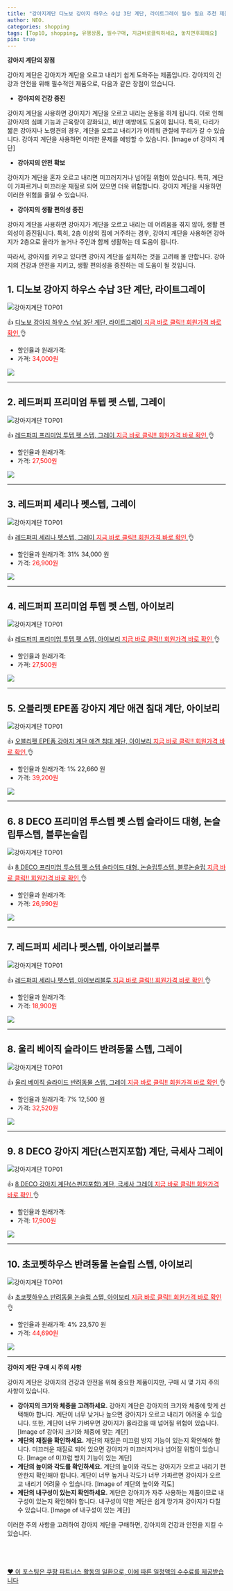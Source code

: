 ```yaml
---
title: "강아지계단 디노보 강아지 하우스 수납 3단 계단, 라이트그레이 필수 필요 추천 제품 비교 최저 가격 비교 장점 구매가이드"
author: NEO.
categories: shopping
tags: [Top10, shopping, 유행상품, 필수구매, 지금바로클릭하세요, 놓치면후회해요]
pin: true
---
```

**강아지 계단의 장점**

강아지 계단은 강아지가 계단을 오르고 내리기 쉽게 도와주는 제품입니다. 강아지의 건강과 안전을 위해 필수적인 제품으로, 다음과 같은 장점이 있습니다.

* **강아지의 건강 증진**

강아지 계단을 사용하면 강아지가 계단을 오르고 내리는 운동을 하게 됩니다. 이로 인해 강아지의 심폐 기능과 근육량이 강화되고, 비만 예방에도 도움이 됩니다. 특히, 다리가 짧은 강아지나 노령견의 경우, 계단을 오르고 내리기가 어려워 관절에 무리가 갈 수 있습니다. 강아지 계단을 사용하면 이러한 문제를 예방할 수 있습니다.
[Image of 강아지 계단]

* **강아지의 안전 확보**

강아지가 계단을 혼자 오르고 내리면 미끄러지거나 넘어질 위험이 있습니다. 특히, 계단이 가파르거나 미끄러운 재질로 되어 있으면 더욱 위험합니다. 강아지 계단을 사용하면 이러한 위험을 줄일 수 있습니다.

* **강아지의 생활 편의성 증진**

강아지 계단을 사용하면 강아지가 계단을 오르고 내리는 데 어려움을 겪지 않아, 생활 편의성이 증진됩니다. 특히, 2층 이상의 집에 거주하는 경우, 강아지 계단을 사용하면 강아지가 2층으로 올라가 놀거나 주인과 함께 생활하는 데 도움이 됩니다.

따라서, 강아지를 키우고 있다면 강아지 계단을 설치하는 것을 고려해 볼 만합니다. 강아지의 건강과 안전을 지키고, 생활 편의성을 증진하는 데 도움이 될 것입니다.

   

## 1. 디노보 강아지 하우스 수납 3단 계단, 라이트그레이

![강아지계단 TOP01](https://thumbnail9.coupangcdn.com/thumbnails/remote/490x490ex/image/retail/images/5120076015698308-588b5421-8b94-43c4-bb4f-d012d8582052.jpg)


👍 [디노보 강아지 하우스 수납 3단 계단, 라이트그레이 <font color=red> 지금 바로 클릭!! 회원가격 바로 확인 </font> ](https://link.coupang.com/re/AFFSDP?lptag=AF3617701&subid=GithubCoopas&pageKey=7385649065&traceid=V0-153&itemId=19083818166&vendorItemId=86206087889) 👌 


- 할인율과 원래가격: 
- 가격: <span style='color:red'>34,000원</span>

[![](/discount_price.png)](https://link.coupang.com/re/AFFSDP?lptag=AF3617701&subid=GithubCoopas&pageKey=7385649065&traceid=V0-153&itemId=19083818166&vendorItemId=86206087889)

---


   

## 2. 레드퍼피 프리미엄 투텝 펫 스텝, 그레이

![강아지계단 TOP01](https://thumbnail10.coupangcdn.com/thumbnails/remote/490x490ex/image/retail/images/8384874374185749-c39a4e35-7a66-4f0d-8c3c-e52561611548.jpg)


👍 [레드퍼피 프리미엄 투텝 펫 스텝, 그레이 <font color=red> 지금 바로 클릭!! 회원가격 바로 확인 </font> ](https://link.coupang.com/re/AFFSDP?lptag=AF3617701&subid=GithubCoopas&pageKey=85885495&traceid=V0-153&itemId=271237587&vendorItemId=3656552594) 👌 


- 할인율과 원래가격: 
- 가격: <span style='color:red'>27,500원</span>

[![](/discount_price.png)](https://link.coupang.com/re/AFFSDP?lptag=AF3617701&subid=GithubCoopas&pageKey=85885495&traceid=V0-153&itemId=271237587&vendorItemId=3656552594)

---


   

## 3. 레드퍼피 세리나 펫스텝, 그레이

![강아지계단 TOP01](https://thumbnail9.coupangcdn.com/thumbnails/remote/490x490ex/image/retail/images/211717021066769-2e63a1b8-c0f1-4978-9504-a01c77be4686.jpg)


👍 [레드퍼피 세리나 펫스텝, 그레이 <font color=red> 지금 바로 클릭!! 회원가격 바로 확인 </font> ](https://link.coupang.com/re/AFFSDP?lptag=AF3617701&subid=GithubCoopas&pageKey=48683613&traceid=V0-153&itemId=172268852&vendorItemId=3412866349) 👌 


- 할인율과 원래가격: 31%  34,000   원
- 가격: <span style='color:red'>26,900원</span>

[![](/discount_price.png)](https://link.coupang.com/re/AFFSDP?lptag=AF3617701&subid=GithubCoopas&pageKey=48683613&traceid=V0-153&itemId=172268852&vendorItemId=3412866349)

---


   

## 4. 레드퍼피 프리미엄 투텝 펫 스텝, 아이보리

![강아지계단 TOP01](https://thumbnail8.coupangcdn.com/thumbnails/remote/490x490ex/image/retail/images/8384619314656428-08eaa567-88ae-4508-b155-87ec901cb789.jpg)


👍 [레드퍼피 프리미엄 투텝 펫 스텝, 아이보리 <font color=red> 지금 바로 클릭!! 회원가격 바로 확인 </font> ](https://link.coupang.com/re/AFFSDP?lptag=AF3617701&subid=GithubCoopas&pageKey=85885495&traceid=V0-153&itemId=271237590&vendorItemId=3656552619) 👌 


- 할인율과 원래가격: 
- 가격: <span style='color:red'>27,500원</span>

[![](/discount_price.png)](https://link.coupang.com/re/AFFSDP?lptag=AF3617701&subid=GithubCoopas&pageKey=85885495&traceid=V0-153&itemId=271237590&vendorItemId=3656552619)

---


   

## 5. 오블리펫 EPE폼 강아지 계단 애견 침대 계단, 아이보리

![강아지계단 TOP01](https://thumbnail10.coupangcdn.com/thumbnails/remote/490x490ex/image/vendor_inventory/7475/1d10918f7e49e2f6487b703dd460d496c1d3eb4aa6559182bc6a92099a99.png)


👍 [오블리펫 EPE폼 강아지 계단 애견 침대 계단, 아이보리 <font color=red> 지금 바로 클릭!! 회원가격 바로 확인 </font> ](https://link.coupang.com/re/AFFSDP?lptag=AF3617701&subid=GithubCoopas&pageKey=7500892281&traceid=V0-153&itemId=19634809159&vendorItemId=86827483471) 👌 


- 할인율과 원래가격: 1%  22,660   원
- 가격: <span style='color:red'>39,200원</span>

[![](/discount_price.png)](https://link.coupang.com/re/AFFSDP?lptag=AF3617701&subid=GithubCoopas&pageKey=7500892281&traceid=V0-153&itemId=19634809159&vendorItemId=86827483471)

---


   

## 6. 8 DECO 프리미엄 투스텝 펫 스텝 슬라이드 대형, 논슬립투스텝, 블루논슬립

![강아지계단 TOP01](https://thumbnail8.coupangcdn.com/thumbnails/remote/490x490ex/image/vendor_inventory/66ee/e11d0a856eebda0081da77503acfd6db791c3666e8ee44f679821ebd0907.png)


👍 [8 DECO 프리미엄 투스텝 펫 스텝 슬라이드 대형, 논슬립투스텝, 블루논슬립 <font color=red> 지금 바로 클릭!! 회원가격 바로 확인 </font> ](https://link.coupang.com/re/AFFSDP?lptag=AF3617701&subid=GithubCoopas&pageKey=6566130377&traceid=V0-153&itemId=14720796583&vendorItemId=81961483854) 👌 


- 할인율과 원래가격: 
- 가격: <span style='color:red'>26,990원</span>

[![](/discount_price.png)](https://link.coupang.com/re/AFFSDP?lptag=AF3617701&subid=GithubCoopas&pageKey=6566130377&traceid=V0-153&itemId=14720796583&vendorItemId=81961483854)

---


   

## 7. 레드퍼피 세리나 펫스텝, 아이보리블루

![강아지계단 TOP01](https://thumbnail6.coupangcdn.com/thumbnails/remote/490x490ex/image/product/image/vendoritem/2019/03/26/3412866355/a49b2e8f-06b2-4820-b333-4a2f1dbff994.jpg)


👍 [레드퍼피 세리나 펫스텝, 아이보리블루 <font color=red> 지금 바로 클릭!! 회원가격 바로 확인 </font> ](https://link.coupang.com/re/AFFSDP?lptag=AF3617701&subid=GithubCoopas&pageKey=48683613&traceid=V0-153&itemId=172268861&vendorItemId=3412866355) 👌 


- 할인율과 원래가격: 
- 가격: <span style='color:red'>18,900원</span>

[![](/discount_price.png)](https://link.coupang.com/re/AFFSDP?lptag=AF3617701&subid=GithubCoopas&pageKey=48683613&traceid=V0-153&itemId=172268861&vendorItemId=3412866355)

---


   

## 8. 울리 베이직 슬라이드 반려동물 스텝, 그레이

![강아지계단 TOP01](https://thumbnail8.coupangcdn.com/thumbnails/remote/490x490ex/image/retail/images/2021/05/18/15/0/1caca530-2acb-4458-a41b-9241941e477c.jpg)


👍 [울리 베이직 슬라이드 반려동물 스텝, 그레이 <font color=red> 지금 바로 클릭!! 회원가격 바로 확인 </font> ](https://link.coupang.com/re/AFFSDP?lptag=AF3617701&subid=GithubCoopas&pageKey=5531549686&traceid=V0-153&itemId=8681618783&vendorItemId=75968747989) 👌 


- 할인율과 원래가격: 7%  12,500   원
- 가격: <span style='color:red'>32,520원</span>

[![](/discount_price.png)](https://link.coupang.com/re/AFFSDP?lptag=AF3617701&subid=GithubCoopas&pageKey=5531549686&traceid=V0-153&itemId=8681618783&vendorItemId=75968747989)

---


   

## 9. 8 DECO 강아지 계단(스펀지포함) 계단, 극세사 그레이

![강아지계단 TOP01](https://thumbnail10.coupangcdn.com/thumbnails/remote/490x490ex/image/vendor_inventory/f109/7addac0f3d733623dd59b72033926a82782bbc2467caf25e244fb105cb23.png)


👍 [8 DECO 강아지 계단(스펀지포함) 계단, 극세사 그레이 <font color=red> 지금 바로 클릭!! 회원가격 바로 확인 </font> ](https://link.coupang.com/re/AFFSDP?lptag=AF3617701&subid=GithubCoopas&pageKey=35328720&traceid=V0-153&itemId=130973185&vendorItemId=71529609918) 👌 


- 할인율과 원래가격: 
- 가격: <span style='color:red'>17,900원</span>

[![](/discount_price.png)](https://link.coupang.com/re/AFFSDP?lptag=AF3617701&subid=GithubCoopas&pageKey=35328720&traceid=V0-153&itemId=130973185&vendorItemId=71529609918)

---


   

## 10. 초코펫하우스 반려동물 논슬립 스텝, 아이보리

![강아지계단 TOP01](https://thumbnail10.coupangcdn.com/thumbnails/remote/490x490ex/image/retail/images/1137783238472597-bfaae001-5812-4d6b-85e8-af160c298a03.jpg)


👍 [초코펫하우스 반려동물 논슬립 스텝, 아이보리 <font color=red> 지금 바로 클릭!! 회원가격 바로 확인 </font> ](https://link.coupang.com/re/AFFSDP?lptag=AF3617701&subid=GithubCoopas&pageKey=182331016&traceid=V0-153&itemId=522402982&vendorItemId=4823894234) 👌 


- 할인율과 원래가격: 4%  23,570   원
- 가격: <span style='color:red'>44,690원</span>

[![](/discount_price.png)](https://link.coupang.com/re/AFFSDP?lptag=AF3617701&subid=GithubCoopas&pageKey=182331016&traceid=V0-153&itemId=522402982&vendorItemId=4823894234)

---
**강아지 계단 구매 시 주의 사항**

강아지 계단은 강아지의 건강과 안전을 위해 중요한 제품이지만, 구매 시 몇 가지 주의 사항이 있습니다.

* **강아지의 크기와 체중을 고려하세요.** 강아지 계단은 강아지의 크기와 체중에 맞게 선택해야 합니다. 계단이 너무 낮거나 높으면 강아지가 오르고 내리기 어려울 수 있습니다. 또한, 계단이 너무 가벼우면 강아지가 올라갔을 때 넘어질 위험이 있습니다.
[Image of 강아지 크기와 체중에 맞는 계단]
* **계단의 재질을 확인하세요.** 계단의 재질은 미끄럼 방지 기능이 있는지 확인해야 합니다. 미끄러운 재질로 되어 있으면 강아지가 미끄러지거나 넘어질 위험이 있습니다.
[Image of 미끄럼 방지 기능이 있는 계단]
* **계단의 높이와 각도를 확인하세요.** 계단의 높이와 각도는 강아지가 오르고 내리기 편안한지 확인해야 합니다. 계단이 너무 높거나 각도가 너무 가파르면 강아지가 오르고 내리기 어려울 수 있습니다.
[Image of 계단의 높이와 각도]
* **계단의 내구성이 있는지 확인하세요.** 계단은 강아지가 자주 사용하는 제품이므로 내구성이 있는지 확인해야 합니다. 내구성이 약한 계단은 쉽게 망가져 강아지가 다칠 수 있습니다.
[Image of 내구성이 있는 계단]

이러한 주의 사항을 고려하여 강아지 계단을 구매하면, 강아지의 건강과 안전을 지킬 수 있습니다.<br><br><br><br><br> [ ❤  이 포스팅은 쿠팡 파트너스 활동의 일환으로, 이에 따른 일정액의 수수료를 제공받습니다](https://link.coupang.com/a/bcEFyh)